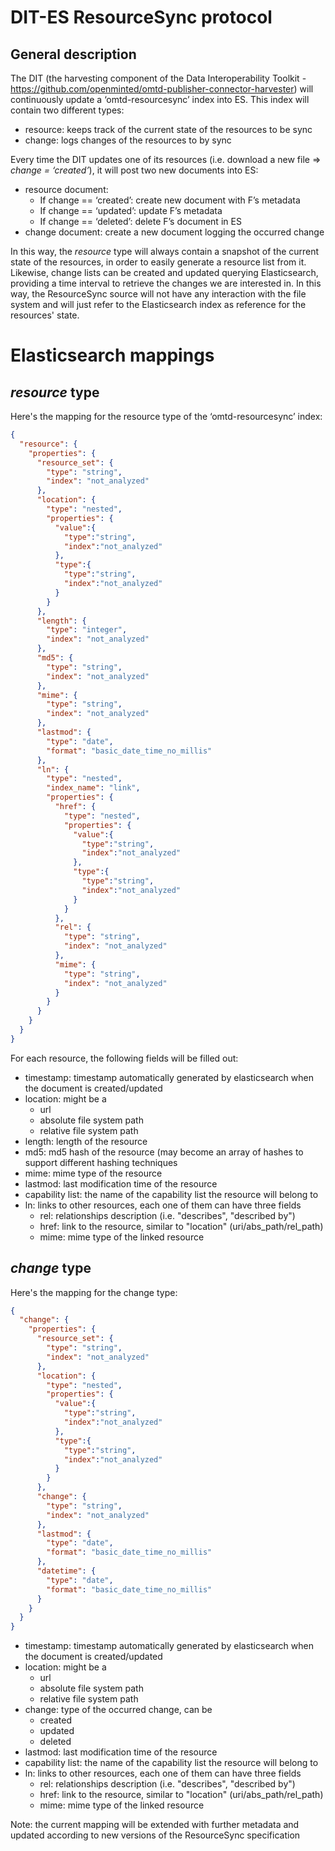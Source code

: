 DIT-ES ResourceSync protocol
============================

## General description

The DIT (the harvesting component of the Data Interoperability Toolkit - https://github.com/openminted/omtd-publisher-connector-harvester) will continuously update a ‘omtd-resourcesync’ index into ES. This index will contain two different types:

- resource: keeps track of the current state of the resources to be sync
- change: logs changes of the resources to by sync

Every time the DIT updates one of its resources (i.e. download a new file => *change = ‘created’*), it will post two
new documents into ES:

- resource document:
    - If change == ‘created’: create new document with F’s metadata
    - If change == ‘updated’: update F’s metadata
    - If change == ‘deleted’: delete F’s document in ES
- change document: create a new document logging the occurred change

In this way, the *resource* type will always contain a snapshot of the current state of the resources, in order to easily
generate a resource list from it. Likewise, change lists can be created and updated querying Elasticsearch, providing
a time interval to retrieve the changes we are interested in. In this way, the ResourceSync source will not have any
interaction with the file system and will just refer to the Elasticsearch index as reference for the resources' state.

# Elasticsearch mappings
## *resource* type

Here's the mapping for the resource type of the ‘omtd-resourcesync’ index:

```json
{
  "resource": {
    "properties": {
      "resource_set": {
        "type": "string",
        "index": "not_analyzed"
      },
      "location": {
        "type": "nested",
        "properties": {
          "value":{
            "type":"string",
            "index":"not_analyzed"
          },
          "type":{
            "type":"string",
            "index":"not_analyzed"
          }
        }
      },
      "length": {
        "type": "integer",
        "index": "not_analyzed"
      },
      "md5": {
        "type": "string",
        "index": "not_analyzed"
      },
      "mime": {
        "type": "string",
        "index": "not_analyzed"
      },
      "lastmod": {
        "type": "date",
        "format": "basic_date_time_no_millis"
      },
      "ln": {
        "type": "nested",
        "index_name": "link",
        "properties": {
          "href": {
            "type": "nested",
            "properties": {
              "value":{
                "type":"string",
                "index":"not_analyzed"
              },
              "type":{
                "type":"string",
                "index":"not_analyzed"
              }
            }
          },
          "rel": {
            "type": "string",
            "index": "not_analyzed"
          },
          "mime": {
            "type": "string",
            "index": "not_analyzed"
          }
        }
      }
    }
  }
}
```

For each resource, the following fields will be filled out:

- timestamp: timestamp automatically generated by elasticsearch when the document is created/updated
- location: might be a
    - url
    - absolute file system path
    - relative file system path
- length: length of the resource
- md5: md5 hash of the resource (may become an array of hashes to support different hashing techniques
- mime: mime type of the resource
- lastmod: last modification time of the resource
- capability list: the name of the capability list the resource will belong to
- ln: links to other resources, each one of them can have three fields
    - rel: relationships description (i.e. "describes", "described by")
    - href: link to the resource, similar to "location" (uri/abs_path/rel_path)
    - mime: mime type of the linked resource

## *change* type

Here's the mapping for the change type:
```json
{
  "change": {
    "properties": {
      "resource_set": {
        "type": "string",
        "index": "not_analyzed"
      },
      "location": {
        "type": "nested",
        "properties": {
          "value":{
            "type":"string",
            "index":"not_analyzed"
          },
          "type":{
            "type":"string",
            "index":"not_analyzed"
          }
        }
      },
      "change": {
        "type": "string",
        "index": "not_analyzed"
      },
      "lastmod": {
        "type": "date",
        "format": "basic_date_time_no_millis"
      },
      "datetime": {
        "type": "date",
        "format": "basic_date_time_no_millis"
      }
    }
  }
}
```

- timestamp: timestamp automatically generated by elasticsearch when the document is created/updated
- location: might be a
    - url
    - absolute file system path
    - relative file system path
- change: type of the occurred change, can be
    - created
    - updated
    - deleted
- lastmod: last modification time of the resource
- capability list: the name of the capability list the resource will belong to
- ln: links to other resources, each one of them can have three fields
    - rel: relationships description (i.e. "describes", "described by")
    - href: link to the resource, similar to "location" (uri/abs_path/rel_path)
    - mime: mime type of the linked resource
    
Note: the current mapping will be extended with further metadata and updated according
to new versions of the ResourceSync specification
